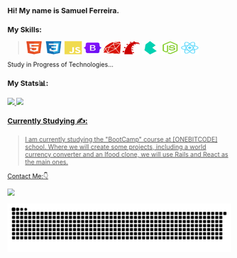  ### Hi! My name is Samuel Ferreira. 
 
   ### My Skills:

> <img align="center" alt="Fabricio-HTML" height="30" width="40" src="https://raw.githubusercontent.com/devicons/devicon/master/icons/html5/html5-original.svg">
> <img align="center" alt="Fabricio-CSS" height="30" width="40" src="https://raw.githubusercontent.com/devicons/devicon/master/icons/css3/css3-original.svg">
> <img align="center" alt="Fabricio-Js" height="30" width="40" src="https://raw.githubusercontent.com/devicons/devicon/master/icons/javascript/javascript-plain.svg">
> <img align="center" alt="Fabricio-Bootstrap" height="30" width="40" src="https://raw.githubusercontent.com/devicons/devicon/master/icons/bootstrap/bootstrap-original.svg">
> <img align="center" alt="Fabricio-Ruby" height="30" width="40" src="https://raw.githubusercontent.com/devicons/devicon/master/icons/ruby/ruby-plain.svg">
> <img align="center" alt="Fabricio-Js" height="30" width="40" src="https://raw.githubusercontent.com/devicons/devicon/master/icons/rails/rails-plain.svg">
> <img align="center" alt="Fabricio-Js" height="30" width="40" src="https://github.com/devicons/devicon/blob/master/icons/bulma/bulma-plain.svg">
> <img align="center" alt="Fabricio-Js" height="30" width="40" src="https://github.com/devicons/devicon/blob/master/icons/nodejs/nodejs-plain.svg">
> <img align="center" alt="Fabricio-Js" height="30" width="40" src="https://github.com/devicons/devicon/blob/master/icons/react/react-original.svg">
> 
Study in Progress of Technologies...

### My Stats📊:
  <a href="https://github.com/samuelferreiras">
  <img height="180em" src="https://github-readme-stats.vercel.app/api?username=samuelferreiras&show_icons=true&theme=dark&include_all_commits=true&count_private=true"/>
  <img height="180em" src="https://github-readme-stats.vercel.app/api/top-langs/?username=samuelferreiras&layout=compact&langs_count=7&theme=dark"/>
</div>

 ### Currently Studying ✍️:
> I am currently studying the "BootCamp" course at [ONEBITCODE] school. Where we will create some projects, including a world currency converter and an Ifood clone, we will use Rails and React as the main ones.
 
  Contact Me:👇
  <div> 
  <a href = "mailto:contatosamueiferrreira@gmail.com"><img src="https://img.shields.io/badge/-Gmail-%23333?style=for-the-badge&logo=gmail&logoColor=white" target="_blank"></a>
   

</div>
    
  ![Snake animation](https://github.com/samuelferreiras/samuelferreiras/blob/output/github-contribution-grid-snake.svg)   
</div>
  

